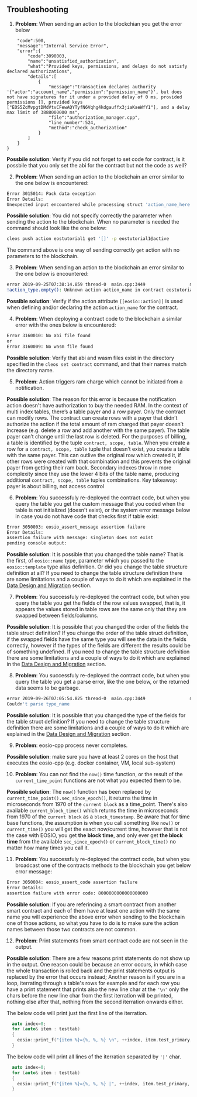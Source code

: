 ## Troubleshooting

1. __Problem__: When sending an action to the blockchian you get the error below
```{
    "code":500,
    "message":"Internal Service Error",
    "error":{
        "code":3090003,
        "name":"unsatisfied_authorization",
        "what":"Provided keys, permissions, and delays do not satisfy declared authorizations",
        "details":[
            {
                "message":"transaction declares authority '{"actor":"account_name","permission":"permission_name"}', but does not have signatures for it under a provided delay of 0 ms, provided permissions [], provided keys ["EOS5ZcMvpgtDMdVtvCFewAQYTyfN6Vqhg4kdgauffx3jiaKaeWfY1"], and a delay max limit of 3888000000 ms",
                "file":"authorization_manager.cpp",
                "line_number":524,
                "method":"check_authorization"
            }
        ]
    }
}
```
__Possbile solution__: Verify if you did not forget to set code for contract, is it possbile that you only set the abi for the contract but not the code as well?

2. __Problem__: When sending an action to the blockchain an error similar to the one below is encountered:
```sh
Error 3015014: Pack data exception
Error Details:
Unexpected input encountered while processing struct 'action_name_here'
```
__Possible solution__: You did not specify correctly the parameter when sending the action to the blockchain. When no parameter is needed the command should look like the one below:
```sh
cleos push action eostutorial1 get '[]' -p eostutorial1@active
```
The command above is one way of sending correctly `get` action with no parameters to the blockchain.

3. __Problem__: When sending an action to the blockchain an error similar to the one below is encountered:
```sh
error 2019-09-25T07:38:14.859 thread-0  main.cpp:3449                 main                 ] Failed with error: Assert Exception (10)
!action_type.empty(): Unknown action action_name in contract eostutorial1
```
__Possible solution__: Verify if the action attribute `[[eosio::action]]` is used when defining and/or declaring the action `action_name` for the contract.

4. __Problem__: When deploying a contract code to the blockchain a similar error with the ones below is encountered:
```sh
Error 3160010: No abi file found
or
Error 3160009: No wasm file found
```
__Possible solution__: Verify that abi and wasm files exist in the directory specified in the `cleos set contract` command, and that their names match the directory name.

5. __Problem__: Action triggers ram charge which cannot be initiated from a notification.

__Possible solution__: The reason for this error is because the notification action doesn't have authorization to buy the needed RAM. In the context of multi index tables, there’s a table payer and a row payer. Only the contract can modify rows. The contract can create rows with a payer that didn’t authorize the action if the total amount of ram charged that payer doesn’t increase (e.g. delete a row and add another with the same payer). The table payer can’t change until the last row is deleted. For the purposes of billing, a table is identified by the tuple `contract, scope, table`. When you create a row for a `contract, scope, table` tuple that doesn’t exist, you create a table with the same payer. This can outlive the original row which created it, if other rows were created with that combination and this prevents the original payer from getting their ram back. Secondary indexes throw in more complexity since they use the lower 4 bits of the table name, producing additional `contract, scope, table` tuples combinations. Key takeaway: payer is about billing, not access control

6. __Problem__: You successfuly re-deployed the contract code, but when you query the table you get the custom message that you coded when the table is not initialized (doesn't exist), or the system error message below in case you do not have code that checks first if table exist:
```sh
Error 3050003: eosio_assert_message assertion failure
Error Details:
assertion failure with message: singleton does not exist
pending console output: 
```
__Possible solution__: It is possible that you changed the table name? That is the first, of `eosio::name` type, parameter which you passed to the `eosio::template` type alias definition. Or did you change the table structure definition at all? If you need to change the table structure definition there are some limitations and a couple of ways to do it which are explained in the [Data Design and Migration](./05_best-practices/04_data-design-and-migration.md) section.

7. __Problem__: You successfuly re-deployed the contract code, but when you query the table you get the fields of the row values swapped, that is, it appears the values stored in table rows are the same only that they are swapped between fields/columns.

__Possible solution__: It is possible that you changed the order of the fields the table struct definition? If you change the order of the table struct definition, if the swapped fields have the same type you will see the data in the fields correctly, however if the types of the fields are different the results could be of something undefined. If you need to change the table structure definition there are some limitations and a couple of ways to do it which are explained in the [Data Design and Migration](./05_best-practices/04_data-design-and-migration.md) section.

8. __Problem__: You successfuly re-deployed the contract code, but when you query the table you get a parse error, like the one below, or the returned data seems to be garbage.
```sh
error 2019-09-26T07:05:54.825 thread-0  main.cpp:3449                 main                 ] Failed with error: Parse Error (4)
Couldn't parse type_name
```
__Possible solution__: It is possible that you changed the type of the fields for the table struct definition? If you need to change the table structure definition there are some limitations and a couple of ways to do it which are explained in the [Data Design and Migration](./05_best-practices/04_data-design-and-migration.md) section.

9. __Problem__: eosio-cpp process never completes.

__Possible solution__: make sure you have at least 2 cores on the host that executes the eosio-cpp (e.g. docker container, VM, local sub-system)

10. __Problem__: You can not find the `now()` time function, or the result of the `current_time_point` functions are not what you expected them to be.

__Possible solution__: The `now()` function has been replaced by `current_time_point().sec_since_epoch()`, it returns the time in microseconds from 1970 of the `current block` as a time_point. There's also available `current_block_time()` which returns the time in microseconds from 1970 of the `current block` as a `block_timestamp`. Be aware that for time base functions, the assumption is when you call something like `now()` or `current_time()` you will get the exact now/current time, however that is not the case with EOSIO, you get __the block time__, and only ever get __the block time__ from the available `sec_since_epoch()` or `current_block_time()` no matter how many times you call it.

11. __Problem__: You successfuly re-deployed the contract code, but when you broadcast one of the contracts methods to the blockchain you get below error message:
```sh
Error 3050004: eosio_assert_code assertion failure
Error Details:
assertion failure with error code: 8000000000000000000
```
__Possible solution__: If you are referincing a smart contract from another smart contract and each of them have at least one action with the same name you will experience the above error when sending to the blockchain one of those actions, so what you have to do is to make sure the action names between those two contracts are not common.

12. __Problem__: Print statements from smart contract code are not seen in the output.

__Possible solution__: There are a few reasons print statements do not show up in the output. One reason could be because an error occurs, in which case the whole transaction is rolled back and the print statements output is replaced by the error that occurs instead; Another reason is if you are in a loop, iterrating through a table's rows for example and for each row you have a print statement that prints also the new line char at the `'\n'` only the chars before the new line char from the first iterration will be printed, nothing else after that, nothing from the second iterration onwards either.

The below code will print just the first line of the iterration.

```cpp
  auto index=0;
  for (auto& item : testtab)
  {
    eosio::print_f("{item %}={%, %, %} \n", ++index, item.test_primary, item.secondary, item.datum);
  }
```

The below code will print all lines of the iterration separated by `'|'` char.
```cpp
  auto index=0;
  for (auto& item : testtab)
  {
    eosio::print_f("{item %}={%, %, %} |", ++index, item.test_primary, item.secondary, item.datum);
  }
```
